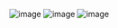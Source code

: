 ![image](https://github.com/user-attachments/assets/52d84c78-3ae2-4cb7-a58d-2fd7a4b8e2cc)
![image](https://github.com/user-attachments/assets/947ba953-70ae-4bb8-945f-bc794448c2b7)
![image](https://github.com/user-attachments/assets/cd0c819e-70aa-4ef7-88e3-2f570b6fd736)
